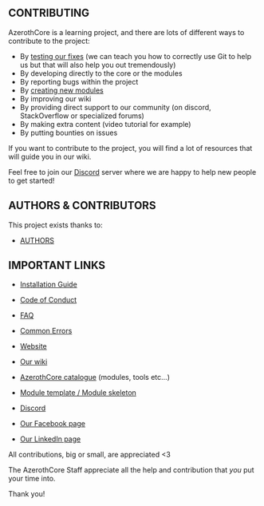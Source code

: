 ## CONTRIBUTING

AzerothCore is a learning project, and there are lots of different ways to contribute to the project:

* By [testing our fixes](http://www.azerothcore.org/wiki/How-to-test-a-PR) (we can teach you how to correctly use Git to help us but that will also help you out tremendously)
* By developing directly to the core or the modules
* By reporting bugs within the project
* By [creating new modules](http://www.azerothcore.org/wiki/Create-a-Module)
* By improving our wiki
* By providing direct support to our community (on discord, StackOverflow or specialized forums)
* By making extra content (video tutorial for example)
* By putting bounties on issues

If you want to contribute to the project, you will find a lot of resources that will guide you in our wiki.

Feel free to join our [Discord](https://discord.gg/gkt4y2x) server where we are happy to help new people to get started!

## AUTHORS & CONTRIBUTORS

This project exists thanks to:

- [AUTHORS](https://github.com/azerothcore/azerothcore-wotlk/blob/master/AUTHORS)

## IMPORTANT LINKS

- [Installation Guide](https://www.azerothcore.org/wiki/installation)
- [Code of Conduct](https://github.com/azerothcore-wotlk/.github/code_of_conduct.md)
- [FAQ](https://www.azerothcore.org/wiki/faq)
- [Common Errors](https://www.azerothcore.org/wiki/common-errors)

- [Website](http://www.azerothcore.org/)
- [Our wiki](http://www.azerothcore.org/wiki "Easy to use and developed by AzerothCore founder")
- [AzerothCore catalogue](http://www.azerothcore.org/catalogue/  "Modules, tools, and other things for AzerothCore") (modules, tools etc...)
- [Module template / Module skeleton](https://github.com/azerothcore/skeleton-module/)
- [Discord](https://discord.gg/gkt4y2x)
- [Our Facebook page](https://www.facebook.com/AzerothCore/)
- [Our LinkedIn page](https://www.linkedin.com/company/azerothcore/)

All contributions, big or small, are appreciated <3

The AzerothCore Staff appreciate all the help and contribution that *you* put your time into.

Thank you!
